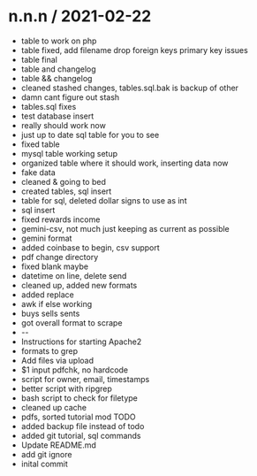 
n.n.n / 2021-02-22
==================

  * table to work on php
  * table fixed, add filename drop foreign keys primary key issues
  * table final
  * table and changelog
  * table && changelog
  * cleaned stashed changes, tables.sql.bak is backup of other
  * damn cant figure out stash
  * tables.sql fixes
  * test database insert
  * really should work now
  * just up to date sql table for you to see
  * fixed table
  * mysql table working setup
  * organized table where it should work, inserting data now
  * fake data
  * cleaned & going to bed
  * created tables, sql insert
  * table for sql, deleted dollar signs to use as int
  * sql insert
  * fixed rewards income
  * gemini-csv, not much just keeping as current as possible
  * gemini format
  * added coinbase to begin, csv support
  * pdf change directory
  * fixed blank maybe
  * datetime on line, delete send
  * cleaned up, added new formats
  * added replace
  * awk if else working
  * buys sells sents
  * got overall format to scrape
  * --
  * Instructions for starting Apache2
  * formats to grep
  * Add files via upload
  * $1 input pdfchk, no hardcode
  * script for owner, email, timestamps
  * better script with ripgrep
  * bash script to check for filetype
  * cleaned up cache
  * pdfs, sorted tutorial mod TODO
  * added backup file instead of todo
  * added git tutorial, sql commands
  * Update README.md
  * add git ignore
  * inital commit
